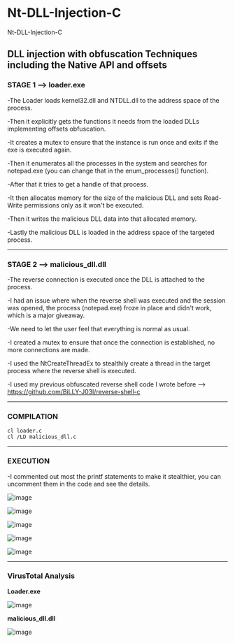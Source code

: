 # Nt-DLL-Injection-C
Nt-DLL-Injection-C

## DLL injection with obfuscation Techniques including the Native API and offsets

### STAGE 1 --> loader.exe

-The Loader loads kernel32.dll and NTDLL.dll to the address space of the process.

-Then it explicitly gets the functions it needs from the loaded DLLs implementing offsets obfuscation.

-It creates a mutex to ensure that the instance is run once and exits if the exe is executed again.

-Then it enumerates all the processes in the system and searches for notepad.exe (you can change that in the enum_processes() function).

-After that it tries to get a handle of that process.

-It then allocates memory for the size of the malicious DLL and sets Read-Write permissions only as it won't be executed.

-Then it writes the malicious DLL data into that allocated memory.

-Lastly the malicious DLL is loaded in the address space of the targeted process.

-----------------------------------------------------------------------------------------------

### STAGE 2 --> malicious_dll.dll

-The reverse connection is executed once the DLL is attached to the process.

-I had an issue where when the reverse shell was executed and the session was opened, the process (notepad.exe) froze in place and didn't work, which is a major giveaway.

-We need to let the user feel that everything is normal as usual.

-I created a mutex to ensure that once the connection is established, no more connections are made.

-I used the NtCreateThreadEx to stealthily create a thread in the target process where the reverse shell is executed.

-I used my previous obfuscated reverse shell code I wrote before --> https://github.com/BiLLY-J03l/reverse-shell-c

-----------------------------------------------------------------------------------------------

### COMPILATION
    cl loader.c
    cl /LD malicious_dll.c
    
-----------------------------------------------------------------------------------------------

### EXECUTION

-I commented out most the printf statements to make it stealthier, you can uncomment them in the code and see the details.


![image](https://github.com/user-attachments/assets/187a909b-5cd0-43e1-b992-175e12c1e6ba)

![image](https://github.com/user-attachments/assets/3df437be-73a3-4ac3-9e38-87f6e50d30a7)

![image](https://github.com/user-attachments/assets/d48f0da0-8dba-48fc-8fe3-78209e8a895b)

![image](https://github.com/user-attachments/assets/b5f45b02-584c-4056-ae24-06b3ce082fcd)

![image](https://github.com/user-attachments/assets/56c9f9fe-6372-4b10-891b-b7484d707bab)

-----------------------------------------------------------------------------------------------

### VirusTotal Analysis

**Loader.exe**

![image](https://github.com/user-attachments/assets/4546b8ab-23a9-4c79-969b-1fd1f88a9d22)


**malicious_dll.dll**

![image](https://github.com/user-attachments/assets/c22fe722-aee0-450e-bdc4-52c68ce471f5)








